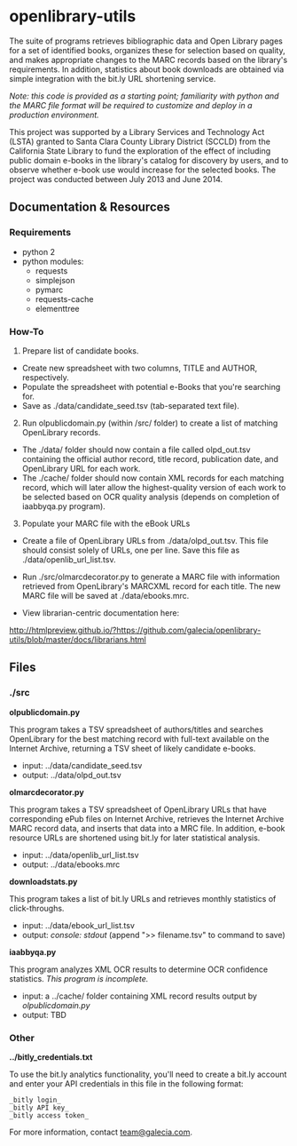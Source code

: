 openlibrary-utils
=================

The suite of programs retrieves bibliographic data and Open Library pages for a set of identified books, organizes these for selection based on quality, and makes appropriate changes to the MARC records based on the library's requirements. In addition, statistics about book downloads are obtained via simple integration with the bit.ly URL shortening service.

_Note: this code is provided as a starting point; familiarity with python and the MARC file format will be required to customize and deploy in a production environment._

This project was supported by a Library Services and Technology Act (LSTA) granted to Santa Clara County Library District (SCCLD) from the California State Library to fund the exploration of the effect of including public domain e-books in the library's catalog for discovery by users, and to observe whether e-book use would increase for the selected books. The project was conducted between July 2013 and June 2014.

## Documentation & Resources

### Requirements

* python 2
* python modules:
  * requests
  * simplejson
  * pymarc
  * requests-cache
  * elementtree

### How-To

1. Prepare list of candidate books.
  * Create new spreadsheet with two columns, TITLE and AUTHOR, respectively.
  * Populate the spreadsheet with potential e-Books that you're searching for.
  * Save as ./data/candidate_seed.tsv (tab-separated text file).
2. Run olpublicdomain.py (within /src/ folder) to create a list of matching OpenLibrary records.
  * The ./data/ folder should now contain a file called olpd_out.tsv containing the official author record, title record, publication date, and OpenLibrary URL for each work.
  * The ./cache/ folder should now contain XML records for each matching record, which will later allow the highest-quality version of each work to be selected based on OCR quality analysis (depends on completion of iaabbyqa.py program).
3. Populate your MARC file with the eBook URLs
  * Create a file of OpenLibrary URLs from ./data/olpd_out.tsv.  This file should consist solely of URLs, one per line.  Save this file as ./data/openlib_url_list.tsv.
  * Run ./src/olmarcdecorator.py to generate a MARC file with information retrieved from OpenLibrary's MARCXML record for each title.  The new MARC file will be saved at ./data/ebooks.mrc.


* View librarian-centric documentation here:

http://htmlpreview.github.io/?https://github.com/galecia/openlibrary-utils/blob/master/docs/librarians.html


## Files

### ./src

**olpublicdomain.py**

This program takes a TSV spreadsheet of authors/titles and searches OpenLibrary for the best matching record with full-text available on the Internet Archive, returning a TSV sheet of likely candidate e-books.

* input: ../data/candidate_seed.tsv
* output: ../data/olpd_out.tsv


**olmarcdecorator.py**

This program takes a TSV spreadsheet of OpenLibrary URLs that have corresponding ePub files on Internet Archive, retrieves the Internet Archive MARC record data, and inserts that data into a MRC file.  In addition, e-book resource URLs are shortened using bit.ly for later statistical analysis.

* input: ../data/openlib_url_list.tsv
* output: ../data/ebooks.mrc


**downloadstats.py**

This program takes a list of bit.ly URLs and retrieves monthly statistics of click-throughs.

* input: ../data/ebook_url_list.tsv
* output: *console: stdout*  (append ">> filename.tsv" to command to save)


**iaabbyqa.py**

This program analyzes XML OCR results to determine OCR confidence statistics.  _This program is incomplete._

* input: a ../cache/ folder containing XML record results output by _olpublicdomain.py_
* output: TBD

### Other

**../bitly_credentials.txt**

To use the bit.ly analytics functionality, you'll need to create a bit.ly account and enter your API credentials in this file in the following format:
```
_bitly login_
_bitly API key_
_bitly access token_
```


For more information, contact team@galecia.com.
